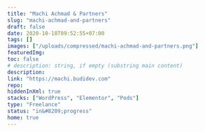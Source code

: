 ```yaml
---
title: "Machi Achmad & Partners"
slug: "machi-achmad-and-partners"
draft: false
date: 2020-10-18T09:52:55+07:00
tags: []
images: ["/uploads/compressed/machi-achmad-and-partners.png"]
featuredImg:
toc: false
# description: string, if empty (substring main content)
description:
link: "https://machi.budidev.com"
repo:
hiddenInXml: true
stacks: ["WordPress", "Elementor", "Pods"]
type: "Freelance"
status: "in&#8209;progress"
home: true
---
```

